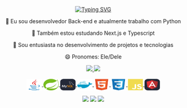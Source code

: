 <p align="center">
  <a href="https://git.io/typing-svg">
    <img src="https://readme-typing-svg.demolab.com?font=Fira+Code&weight=600&size=25&pause=1000&color=ffffff&random=false&width=435&height=40&lines=Ol%C3%A1%2C+eu+sou+Luahn+Kaye!+%E2%98%95%F0%9F%92%BB%F0%9F%8C%9" alt="Typing SVG">
  </a>
</p>

<div align="center">
  
🔭 Eu sou desenvolvedor Back-end e atualmente trabalho com Python


🌱 Também estou estudando Next.js e Typescript

💬 Sou entusiasta no desenvolvimento de projetos e tecnologias

😄 Pronomes: Ele/Dele
</div>
<div align="center">
  <a href="https://github.com/LuahnKaye">
  <img height="150em" src="https://github-readme-stats.vercel.app/api?username=LuahnKaye&show_icons=true&theme=dark&include_all_commits=true&count_private=true"/>
  <img height="150em" src="https://github-readme-stats.vercel.app/api/top-langs/?username=LuahnKaye&layout=compact&langs_count=7&theme=dark"/>
</div>
    
  <div style="display: inline_block" align="center"><br>
  <img align="center" alt="Java" height="30" width="40" src="https://raw.githubusercontent.com/devicons/devicon/master/icons/java/java-original.svg">
  <img align="center" alt="spring" height="30" width="40" src="https://raw.githubusercontent.com/devicons/devicon/master/icons/spring/spring-original.svg">
  <img align="center" alt="MySQL" height="30" width="40" src="https://raw.githubusercontent.com/tandpfun/skill-icons/65dea6c4eaca7da319e552c09f4cf5a9a8dab2c8/icons/MySQL-Dark.svg">
  <img align="center" alt="docker" height="30" width="40" src="https://raw.githubusercontent.com/devicons/devicon/master/icons/docker/docker-plain.svg">
  <img align="center" alt="HTML" height="30" width="40" src="https://raw.githubusercontent.com/devicons/devicon/master/icons/html5/html5-original.svg">
  <img align="center" alt="CSS" height="30" width="40" src="https://raw.githubusercontent.com/devicons/devicon/master/icons/css3/css3-original.svg">
  <img align="center" alt="Js" height="30" width="40" src="https://raw.githubusercontent.com/devicons/devicon/master/icons/javascript/javascript-plain.svg">
  <!-- <img align="center" alt="WordPress" height="30" width="40" src="https://raw.githubusercontent.com/tandpfun/skill-icons/65dea6c4eaca7da319e552c09f4cf5a9a8dab2c8/icons/Wordpress.svg"> -->
  <img align="center" alt="Angular" height="30" width="40" src="https://raw.githubusercontent.com/tandpfun/skill-icons/65dea6c4eaca7da319e552c09f4cf5a9a8dab2c8/icons/Angular-Dark.svg">

</div>

  <p></p>
  <div align="center"> 
  <a href="https://www.instagram.com/luahnkaye/"><img src="https://img.shields.io/badge/-Instagram-%23E4405F?style=for-the-badge&logo=instagram&logoColor=white"></a>
  <a href = "mailto:luahnkaye@gmail.com"><img src="https://img.shields.io/badge/-Hotmail-%23333?style=for-the-badge&logo=hotmail&logoColor=white"></a>
  <a href="https://www.linkedin.com/in/luahn-kay%C3%AA-126000172/"><img src="https://img.shields.io/badge/-LinkedIn-%230077B5?style=for-the-badge&logo=linkedin&logoColor=white"></a> 
 
</div>
